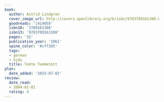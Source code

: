 ```yaml
---
book:
  author: Astrid Lindgren
  cover_image_url: http://covers.openlibrary.org/b/isbn/9783789161308-L.jpg
  goodreads: '1414658'
  isbn10: '3789161306'
  isbn13: '9783789161308'
  pages: '32'
  publication_year: '1961'
  spine_color: '#cff3d5'
  tags:
  - german
  - kids
  title: Tomte Tummetott
plan:
  date_added: '2015-07-02'
review:
  date_read:
  - 2004-01-01
  rating: 4
---
```

